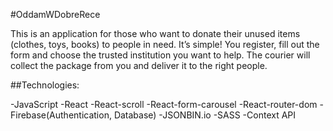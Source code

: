 #OddamWDobreRece

This is an application for those who want to donate their unused items (clothes, toys, books) to people in need. It’s simple! You register, fill out the form and choose the trusted institution you want to help. The courier will collect the package from you and deliver it to the right people.


##Technologies:

-JavaScript
-React
-React-scroll
-React-form-carousel
-React-router-dom
-Firebase(Authentication, Database)
-JSONBIN.io
-SASS
-Context API
